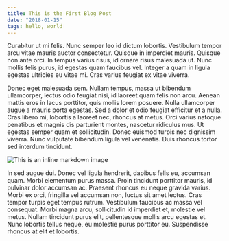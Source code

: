 ```yaml
---
title: This is the First Blog Post
date: "2018-01-15"
tags: hello, world
---
```


Curabitur ut mi felis. Nunc semper leo id dictum lobortis. Vestibulum tempor arcu vitae mauris auctor consectetur. Quisque in imperdiet mauris. Quisque non ante orci. In tempus varius risus, id ornare risus malesuada ut. Nunc mollis felis purus, id egestas quam faucibus vel. Integer a quam in ligula egestas ultricies eu vitae mi. Cras varius feugiat ex vitae viverra.

Donec eget malesuada sem. Nullam tempus, massa ut bibendum ullamcorper, lectus odio feugiat nisi, id laoreet quam felis non arcu. Aenean mattis eros in lacus porttitor, quis mollis lorem posuere. Nulla ullamcorper augue a mauris porta egestas. Sed a dolor et odio feugiat efficitur et a nulla. Cras libero mi, lobortis a laoreet nec, rhoncus at metus. Orci varius natoque penatibus et magnis dis parturient montes, nascetur ridiculus mus. Ut egestas semper quam et sollicitudin. Donec euismod turpis nec dignissim viverra. Nunc vulputate bibendum ligula vel venenatis. Duis rhoncus tortor sed interdum tincidunt.

![This is an inline markdown image](images/first-post.jpg)

In sed augue dui. Donec vel ligula hendrerit, dapibus felis eu, accumsan quam. Morbi elementum purus massa. Proin tincidunt porttitor mauris, id pulvinar dolor accumsan ac. Praesent rhoncus eu neque gravida varius. Morbi ex orci, fringilla vel accumsan non, luctus sit amet lectus. Cras tempor turpis eget tempus rutrum. Vestibulum faucibus ac massa vel consequat. Morbi magna arcu, sollicitudin id imperdiet et, molestie vel metus. Nullam tincidunt purus elit, pellentesque mollis arcu egestas et. Nunc lobortis tellus neque, eu molestie purus porttitor eu. Suspendisse rhoncus at elit et lobortis.
